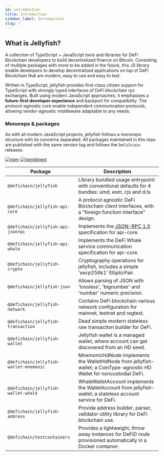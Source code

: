 ```yaml
---
id: introduction
title: Introduction
sidebar_label: Introduction
slug: /
---
```


## What is Jellyfish?

A collection of TypeScript + JavaScript tools and libraries for DeFi Blockchain developers to build decentralized
finance on Bitcoin. Consisting of multiple packages with more to be added in the future, this JS library enable
developers to develop decentralized applications on top of DeFi Blockchain that are modern, easy to use and easy to
test.

Written in TypeScript, jellyfish provides first-class citizen support for TypeScript with strongly typed interfaces of
DeFi blockchain rpc exchanges. Built using modern JavaScript approaches, it emphasises a **future-first developer experience**
and backport for compatibility. The protocol-agnostic core enable independent communication protocols, allowing
vendor-agnostic middleware adaptable to any needs.

### Monorepo & packages

As with all modern JavaScript projects, jellyfish follows a monorepo structure with its concerns separated. All packages
maintained in this repo are published with the same version tag and follows the `DeFiCh/ain` releases.

[![npm](https://img.shields.io/npm/v/@defichain/jellyfish)](https://www.npmjs.com/package/@defichain/jellyfish/v/latest)
[![npm@next](https://img.shields.io/npm/v/@defichain/jellyfish/next)](https://www.npmjs.com/package/@defichain/jellyfish/v/next)

| Package                                | Description                                                                                                            |
| -------------------------------------- | ---------------------------------------------------------------------------------------------------------------------- |
| `@defichain/jellyfish`                 | Library bundled usage entrypoint with conventional defaults for 4 bundles: umd, esm, cjs and d.ts                      |
| `@defichain/jellyfish-api-core`        | A protocol agnostic DeFi Blockchain client interfaces, with a "foreign function interface" design.                     |
| `@defichain/jellyfish-api-jsonrpc`     | Implements the [JSON-RPC 1.0](https://www.jsonrpc.org/specification_v1) specification for api-core.                    |
| `@defichain/jellyfish-api-whale`       | Implements the DeFi Whale service communication specification for api-core.                                            |
| `@defichain/jellyfish-crypto`          | Cryptography operations for jellyfish, includes a simple 'secp256k1' EllipticPair.                                     |
| `@defichain/jellyfish-json`            | Allows parsing of JSON with 'lossless', 'bignumber' and 'number' numeric precision.                                    |
| `@defichain/jellyfish-network`         | Contains DeFi blockchain various network configuration for mainnet, testnet and regtest.                               |
| `@defichain/jellyfish-transaction`     | Dead simple modern stateless raw transaction builder for DeFi.                                                         |
| `@defichain/jellyfish-wallet`          | Jellyfish wallet is a managed wallet, where account can get discovered from an HD seed.                                |
| `@defichain/jellyfish-wallet-mnemonic` | MnemonicHdNode implements the WalletHdNode from jellyfish-wallet; a CoinType-agnostic HD Wallet for noncustodial DeFi. |
| `@defichain/jellyfish-wallet-whale`    | WhaleWalletAccount implements the WalletAccount from jellyfish-wallet; a stateless account service for DeFi.           |
| `@defichain/jellyfish-address`         | Provide address builder, parser, validator utility library for DeFi blockchain use.                                    |
| `@defichain/testcontainers`            | Provides a lightweight, throw away instances for DeFiD node provisioned automatically in a Docker container.           |
